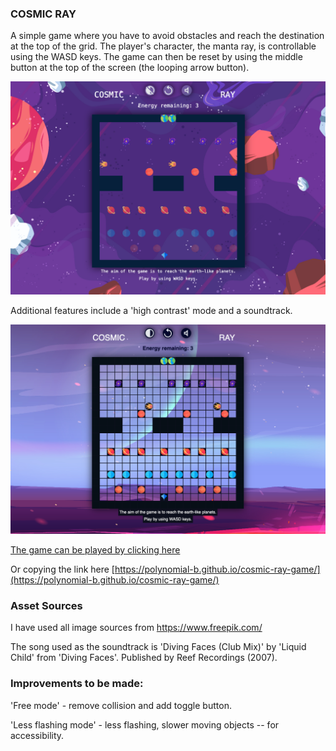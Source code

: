 ### COSMIC RAY

A simple game where you have to avoid obstacles and reach the destination at the top of the grid. The player's character, the manta ray, is controllable using the WASD keys. The game can then be reset by using the middle button at the top of the screen (the looping arrow button).

![](./readme-assets/cosmic-ray-screenshot.png)

Additional features include a 'high contrast' mode and a soundtrack.

![](./readme-assets/cosmic-ray-screenshot-high-contrast.png)


[The game can be played by clicking here](https://polynomial-b.github.io/cosmic-ray-game/)

Or copying the link here [https://polynomial-b.github.io/cosmic-ray-game/](https://polynomial-b.github.io/cosmic-ray-game/)


### Asset Sources

I have used all image sources from https://www.freepik.com/

The song used as the soundtrack is 'Diving Faces (Club Mix)' by 'Liquid Child' from 'Diving Faces'. Published by Reef Recordings (2007).



### Improvements to be made:

'Free mode' - remove collision and add toggle button.

'Less flashing mode' - less flashing, slower moving objects -- for accessibility.

